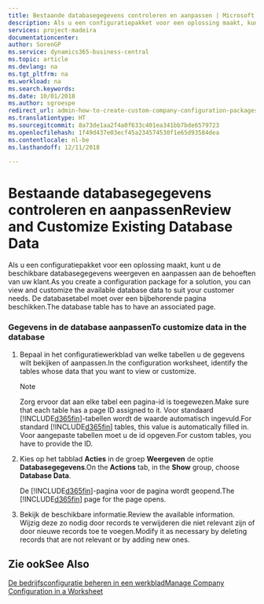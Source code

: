 ```yaml
---
title: Bestaande databasegegevens controleren en aanpassen | Microsoft Docs
description: Als u een configuratiepakket voor een oplossing maakt, kunt u de beschikbare databasegegevens weergeven en aanpassen aan de behoeften van uw klant. De databasetabel moet over een bijbehorende pagina beschikken.
services: project-madeira
documentationcenter: 
author: SorenGP
ms.service: dynamics365-business-central
ms.topic: article
ms.devlang: na
ms.tgt_pltfrm: na
ms.workload: na
ms.search.keywords: 
ms.date: 10/01/2018
ms.author: sgroespe
redirect_url: admin-how-to-create-custom-company-configuration-packages
ms.translationtype: HT
ms.sourcegitcommit: 8a73de1aa2f4a0f633c401ea341bb7bde6579723
ms.openlocfilehash: 1f49d437e03ecf45a234574530f1e65d93584dea
ms.contentlocale: nl-be
ms.lasthandoff: 12/11/2018

---
```

# <a name="review-and-customize-existing-database-data"></a><span data-ttu-id="bedb2-104">Bestaande databasegegevens controleren en aanpassen</span><span class="sxs-lookup"><span data-stu-id="bedb2-104">Review and Customize Existing Database Data</span></span>
<span data-ttu-id="bedb2-105">Als u een configuratiepakket voor een oplossing maakt, kunt u de beschikbare databasegegevens weergeven en aanpassen aan de behoeften van uw klant.</span><span class="sxs-lookup"><span data-stu-id="bedb2-105">As you create a configuration package for a solution, you can view and customize the available database data to suit your customer needs.</span></span> <span data-ttu-id="bedb2-106">De databasetabel moet over een bijbehorende pagina beschikken.</span><span class="sxs-lookup"><span data-stu-id="bedb2-106">The database table has to have an associated page.</span></span>  

### <a name="to-customize-data-in-the-database"></a><span data-ttu-id="bedb2-107">Gegevens in de database aanpassen</span><span class="sxs-lookup"><span data-stu-id="bedb2-107">To customize data in the database</span></span>  

1.  <span data-ttu-id="bedb2-108">Bepaal in het configuratiewerkblad van welke tabellen u de gegevens wilt bekijken of aanpassen.</span><span class="sxs-lookup"><span data-stu-id="bedb2-108">In the configuration worksheet, identify the tables whose data that you want to view or customize.</span></span>  

    > [!NOTE]  
    >  <span data-ttu-id="bedb2-109">Zorg ervoor dat aan elke tabel een pagina-id is toegewezen.</span><span class="sxs-lookup"><span data-stu-id="bedb2-109">Make sure that each table has a page ID assigned to it.</span></span> <span data-ttu-id="bedb2-110">Voor standaard [!INCLUDE[d365fin](includes/d365fin_md.md)]-tabellen wordt de waarde automatisch ingevuld.</span><span class="sxs-lookup"><span data-stu-id="bedb2-110">For standard [!INCLUDE[d365fin](includes/d365fin_md.md)] tables, this value is automatically filled in.</span></span> <span data-ttu-id="bedb2-111">Voor aangepaste tabellen moet u de id opgeven.</span><span class="sxs-lookup"><span data-stu-id="bedb2-111">For custom tables, you have to provide the ID.</span></span>  

2.  <span data-ttu-id="bedb2-112">Kies op het tabblad **Acties** in de groep **Weergeven** de optie **Databasegegevens**.</span><span class="sxs-lookup"><span data-stu-id="bedb2-112">On the **Actions** tab, in the **Show** group, choose **Database Data**.</span></span>  

     <span data-ttu-id="bedb2-113">De [!INCLUDE[d365fin](includes/d365fin_md.md)]-pagina voor de pagina wordt geopend.</span><span class="sxs-lookup"><span data-stu-id="bedb2-113">The [!INCLUDE[d365fin](includes/d365fin_md.md)] page for the page opens.</span></span>  

3.  <span data-ttu-id="bedb2-114">Bekijk de beschikbare informatie.</span><span class="sxs-lookup"><span data-stu-id="bedb2-114">Review the available information.</span></span> <span data-ttu-id="bedb2-115">Wijzig deze zo nodig door records te verwijderen die niet relevant zijn of door nieuwe records toe te voegen.</span><span class="sxs-lookup"><span data-stu-id="bedb2-115">Modify it as necessary by deleting records that are not relevant or by adding new ones.</span></span>  

## <a name="see-also"></a><span data-ttu-id="bedb2-116">Zie ook</span><span class="sxs-lookup"><span data-stu-id="bedb2-116">See Also</span></span>  
 [<span data-ttu-id="bedb2-117">De bedrijfsconfiguratie beheren in een werkblad</span><span class="sxs-lookup"><span data-stu-id="bedb2-117">Manage Company Configuration in a Worksheet</span></span>](admin-how-to-manage-company-configuration-in-a-worksheet.md)

